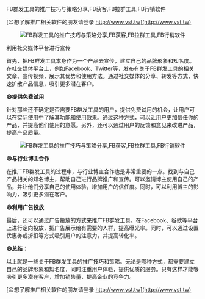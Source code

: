FB群发工具的推广技巧与策略分享,FB获客,FB拉群工具,FB行销软件

[😍想了解推广相关软件的朋友请登录 http://www.vst.tw](http://www.vst.tw)

 <center><img src="https://vst.tw/MP4/tuiguang/png/4.png" alt="FB群发工具的推广技巧与策略分享,FB获客,FB拉群工具,FB行销软件"></center>

利用社交媒体平台进行宣传

首先，把FB群发工具本身作为一个产品去宣传，建立自己的品牌形象和知名度。在社交媒体平台上，例如Facebook、Twitter等，发布有关于FB群发工具的相关文章、宣传视频，展示其优势和使用方法。通过社交媒体的分享、转发等方式，快速扩散产品信息，吸引更多潜在客户。

**😄提供免费试用**

针对那些还不确定是否需要FB群发工具的用户，提供免费试用的机会，让用户可以在实际使用中了解其功能和使用效果。通过这种方式，可以让用户更加信任你的产品，并提高他们使用的意愿。另外，还可以通过用户的反馈和意见来改进产品，提高产品质量。

 <center><img src="https://vst.tw/MP4/tuiguang/png/0.png" alt="FB群发工具的推广技巧与策略分享,FB获客,FB拉群工具,FB行销软件"></center>

**😄与行业博主合作**

在推广FB群发工具的过程中，与行业博主合作也是非常重要的一点。找到与自己产品相关的知名博主，帮助自己进行品牌推广和宣传。可以邀请博主使用自己的产品，并让他们分享自己的使用体验，增加用户的信任度。同时，可以利用博主的影响力，吸引更多潜在客户。

**😄利用广告投放**

最后，还可以通过广告投放的方式来推广FB群发工具。在Facebook、谷歌等平台上进行定向投放，把广告展示给有需要的人群，提高曝光率。同时，可以通过设置优惠券或折扣等方式吸引用户的注意力，并提高转化率。

**😄总结：**

以上就是一些关于FB群发工具的推广技巧和策略。无论是哪种方式，都需要建立自己的品牌形象和知名度，同时注重用户体验，提供优质的服务。只有这样才能够吸引更多潜在客户，增加销售量，提高企业的竞争力。

[😍想了解推广相关软件的朋友请登录 http://www.vst.tw](http://www.vst.tw)




